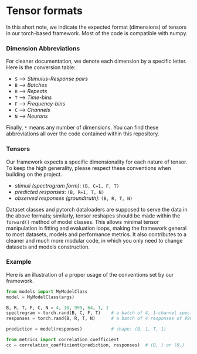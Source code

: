 # Tensor formats

In this short note, we indicate the expected format (dimensions) of tensors in our torch-based framework. Most of the 
code is compatible with numpy.


### Dimension Abbreviations
For cleaner documentation, we denote each dimension by a specific letter. Here is the conversion table:
* `S` --> *Stimulus-Response pairs*
* `B` --> *Batches*
* `R` --> *Repeats*
* `T` --> *Time-bins*
* `F` --> *Frequency-bins*
* `C` --> *Channels*
* `N` --> *Neurons*

Finally, `*` means any number of dimensions.
You can find these abbreviations all over the code contained within this repository.


### Tensors
Our framework expects a specific dimensionality for each nature of tensor. To keep the high generality, please respect 
these conventions when building on the project.
* *stimuli (spectrogram form)*: `(B, C=1, F, T)`
* *predicted responses*: `(B, R=1, T, N)`
* *observed responses (groundtruth)*: `(B, R, T, N)`

Dataset classes and pytorch dataloaders are supposed to serve the data in the above formats; similarly, tensor reshapes
should be made within the `forward()` method of model classes.
This allows minimal tensor manipulation in fitting and evaluation loops, making the framework general to most datasets, 
models and performance metrics. It also contributes to a  cleaner and much more modular code, in which you only need to 
change datasets and models construction.


### Example
Here is an illustration of a proper usage of the conventions set by our framework.

```python
from models import MyModelClass
model = MyModelClass(args)

B, R, T, F, C, N = 4, 10, 999, 64, 1, 1
spectrogram = torch.rand(B, C, F, T)    # a batch of 4, 1-channel spectrograms of 49 frequency bands and 999 time-bins
responses = torch.rand(B, R, T, N)      # a batch of 4 responses of 999 time-bins for 1 neuron, each with 4 repeats

prediction = model(responses)           # shape: (B, 1, T, 1)

from metrics import correlation_coefficient
cc = correlation_coefficient(prediction, responses)  # (B, ) or (0,)
```
